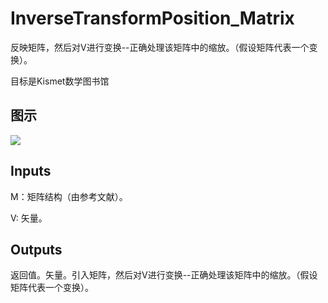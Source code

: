 # InverseTransformPosition_Matrix

反映矩阵，然后对V进行变换--正确处理该矩阵中的缩放。（假设矩阵代表一个变换）。

目标是Kismet数学图书馆

## 图示

![]($-20221218-19522443.png)

## Inputs

M：矩阵结构（由参考文献）。

V: 矢量。  

## Outputs

返回值。矢量。引入矩阵，然后对V进行变换--正确处理该矩阵中的缩放。（假设矩阵代表一个变换）。
